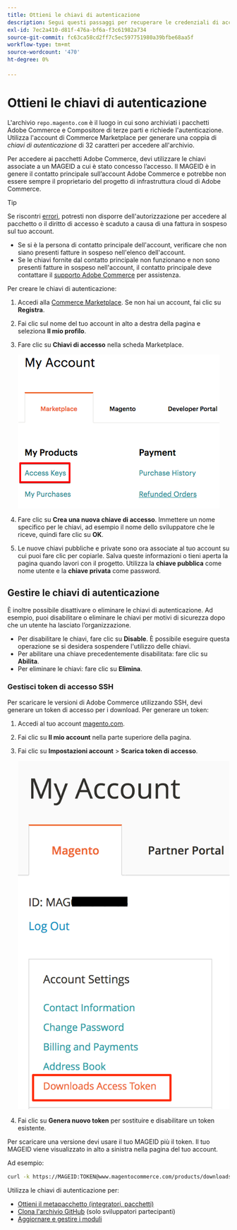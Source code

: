```yaml
---
title: Ottieni le chiavi di autenticazione
description: Segui questi passaggi per recuperare le credenziali di accesso ai pacchetti di Adobe Commerce Composer su repo.magento.com.
exl-id: 7ec2a410-d81f-476a-bf6a-f3c61982a734
source-git-commit: fc63ca58cd2ff7c5ec597751980a39bfbe68aa5f
workflow-type: tm+mt
source-wordcount: '470'
ht-degree: 0%

---
```


# Ottieni le chiavi di autenticazione

L&#39;archivio `repo.magento.com` è il luogo in cui sono archiviati i pacchetti Adobe Commerce e Compositore di terze parti e richiede l&#39;autenticazione. Utilizza l&#39;account di Commerce Marketplace per generare una coppia di *chiavi di autenticazione* di 32 caratteri per accedere all&#39;archivio.

Per accedere ai pacchetti Adobe Commerce, devi utilizzare le chiavi associate a un MAGEID a cui è stato concesso l’accesso. Il MAGEID è in genere il contatto principale sull’account Adobe Commerce e potrebbe non essere sempre il proprietario del progetto di infrastruttura cloud di Adobe Commerce.

>[!TIP]
>
>Se riscontri [errori](https://experienceleague.adobe.com/docs/commerce-knowledge-base/kb/troubleshooting/deployment/magento-commerce-cloud-repo-could-not-be-accessed-403-forbidden-or-404-not-found-error-when-deploying.html), potresti non disporre dell&#39;autorizzazione per accedere al pacchetto o il diritto di accesso è scaduto a causa di una fattura in sospeso sul tuo account.
>
>* Se si è la persona di contatto principale dell&#39;account, verificare che non siano presenti fatture in sospeso nell&#39;elenco dell&#39;account.
>* Se le chiavi fornite dal contatto principale non funzionano e non sono presenti fatture in sospeso nell&#39;account, il contatto principale deve contattare il [supporto Adobe Commerce](https://experienceleague.adobe.com/docs/commerce-knowledge-base/kb/help-center-guide/magento-help-center-user-guide.html#submit-ticket) per assistenza.

Per creare le chiavi di autenticazione:

1. Accedi alla [Commerce Marketplace](https://commercemarketplace.adobe.com/). Se non hai un account, fai clic su **Registra**.

1. Fai clic sul nome del tuo account in alto a destra della pagina e seleziona **Il mio profilo**.

1. Fare clic su **Chiavi di accesso** nella scheda Marketplace.

   ![Ottieni le tue chiavi di accesso sicure su Commerce Marketplace](../../assets/installation/cloud_access-key.png)

1. Fare clic su **Crea una nuova chiave di accesso**. Immettere un nome specifico per le chiavi, ad esempio il nome dello sviluppatore che le riceve, quindi fare clic su **OK**.

1. Le nuove chiavi pubbliche e private sono ora associate al tuo account su cui puoi fare clic per copiarle. Salva queste informazioni o tieni aperta la pagina quando lavori con il progetto. Utilizza la **chiave pubblica** come nome utente e la **chiave privata** come password.

## Gestire le chiavi di autenticazione

È inoltre possibile disattivare o eliminare le chiavi di autenticazione. Ad esempio, puoi disabilitare o eliminare le chiavi per motivi di sicurezza dopo che un utente ha lasciato l’organizzazione.

* Per disabilitare le chiavi, fare clic su **Disable**. È possibile eseguire questa operazione se si desidera sospendere l&#39;utilizzo delle chiavi.
* Per abilitare una chiave precedentemente disabilitata: fare clic su **Abilita**.
* Per eliminare le chiavi: fare clic su **Elimina**.

### Gestisci token di accesso SSH

Per scaricare le versioni di Adobe Commerce utilizzando SSH, devi generare un token di accesso per i download. Per generare un token:

1. Accedi al tuo account [magento.com](https://account.magento.com/customer/account/login).
1. Fai clic su **Il mio account** nella parte superiore della pagina.
1. Fai clic su **Impostazioni account** > **Scarica token di accesso**.

   ![Accedi alle chiavi](../../assets/installation/connect_keys1.png)

1. Fai clic su **Genera nuovo token** per sostituire e disabilitare un token esistente.

Per scaricare una versione devi usare il tuo MAGEID più il token. Il tuo MAGEID viene visualizzato in alto a sinistra nella pagina del tuo account.

Ad esempio:

```bash
curl -k https://MAGEID:TOKEN@www.magentocommerce.com/products/downloads/info/help
```

Utilizza le chiavi di autenticazione per:

* [Ottieni il metapacchetto (integratori, pacchetti)](../composer.md)
* [Clona l&#39;archivio GitHub](https://developer.adobe.com/commerce/contributor/guides/install/clone-repository/) (solo sviluppatori partecipanti)
* [Aggiornare e gestire i moduli](../../upgrade/modules/upgrade.md)
